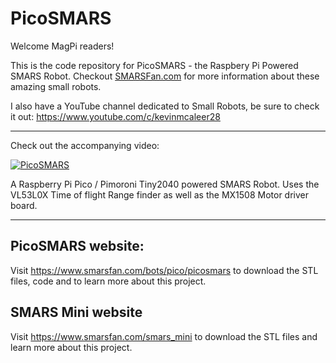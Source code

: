 # PicoSMARS
Welcome MagPi readers!

This is the code repository for PicoSMARS - the Raspbery Pi Powered SMARS Robot. Checkout [SMARSFan.com](https://www.smarsfan.com) for more information about these amazing small robots. 

I also have a YouTube channel dedicated to Small Robots, be sure to check it out: <https://www.youtube.com/c/kevinmcaleer28>

---

Check out the accompanying video:

[![PicoSMARS](https://img.youtube.com/vi/gJUsHlIcHdk/0.jpg)](https://www.youtube.com/watch?v=gJUsHlIcHdk)

A Raspberry Pi Pico / Pimoroni Tiny2040 powered SMARS Robot.
Uses the VL53L0X Time of flight Range finder as well as the MX1508 Motor driver board.

---

## PicoSMARS website:
Visit <https://www.smarsfan.com/bots/pico/picosmars> to download the STL files, code and to learn more about this project.

## SMARS Mini website
Visit <https://www.smarsfan.com/smars_mini> to download the STL files and learn more about this project.
